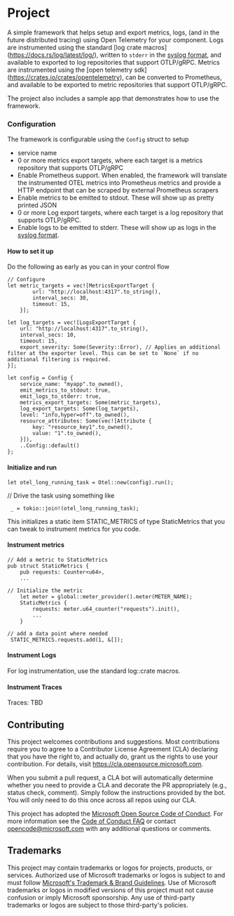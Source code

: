 # Project

A simple framework that helps setup and export metrics, logs, (and in the future distributed tracing) using Open Telemetry for your component.
Logs are instrumented using the standard [log crate macros] (https://docs.rs/log/latest/log/), written to `stderr` in the [syslog format](https://www.rfc-editor.org/rfc/rfc5424#page-8), and available to exported to log repositories that support OTLP/gRPC.
Metrics are instrumented using the [open telemetry sdk] (https://crates.io/crates/opentelemetry), can be converted to Prometheus, and available to be exported to metric repositories that support OTLP/gRPC.

The project also includes a sample app that demonstrates how to use the framework.

### Configuration
The framework is configurable using the `Config` struct to setup
* service name
* 0 or more metrics export targets, where each target is a metrics repository that supports OTLP/gRPC
* Enable Prometheus support. When enabled, the framework will translate the instrumented OTEL metrics into Prometheus metrics and provide a HTTP endpoint that can be scraped by external Prometheus scrapers
* Enable metrics to be emitted to stdout. These will show up as pretty printed JSON
* 0 or more Log export targets, where each target is a log repository that supports OTLP/gRPC.
* Enable logs to be emitted to stderr. These will show up as logs in the [syslog format](https://www.rfc-editor.org/rfc/rfc5424#page-8).

#### How to set it up
Do the following as early as you can in your control flow
~~~
// Configure
let metric_targets = vec![MetricsExportTarget {
        url: "http://localhost:4317".to_string(),
        interval_secs: 30,
        timeout: 15,
    }];

let log_targets = vec![LogsExportTarget {
    url: "http://localhost:4317".to_string(),
    interval_secs: 10,
    timeout: 15,
    export_severity: Some(Severity::Error), // Applies an additional filter at the exporter level. This can be set to `None` if no additional filtering is required.
}];

let config = Config {
    service_name: "myapp".to_owned(),
    emit_metrics_to_stdout: true,
    emit_logs_to_stderr: true,
    metrics_export_targets: Some(metric_targets),
    log_export_targets: Some(log_targets),
    level: "info,hyper=off".to_owned(),
    resource_attributes: Some(vec![Attribute {
        key: "resource_key1".to_owned(),
        value: "1".to_owned(),
    }]),
    ..Config::default()
};
~~~

#### Initialize and run
~~~
let otel_long_running_task = Otel::new(config).run();
~~~

// Drive the task using something like
~~~
 _ = tokio::join!(otel_long_running_task);
~~~

This initializes a static item STATIC_METRICS of type StaticMetrics that you can tweak to instrument metrics for you code.

#### Instrument metrics
~~~
// Add a metric to StaticMetrics
pub struct StaticMetrics {
    pub requests: Counter<u64>,
    ...

// Initialize the metric
    let meter = global::meter_provider().meter(METER_NAME);
    StaticMetrics {
        requests: meter.u64_counter("requests").init(),
        ...
    }

// add a data point where needed
 STATIC_METRICS.requests.add(1, &[]);
~~~

#### Instrument Logs
For log instrumentation, use the standard log::crate macros.

#### Instrument Traces
Traces: TBD

## Contributing

This project welcomes contributions and suggestions.  Most contributions require you to agree to a
Contributor License Agreement (CLA) declaring that you have the right to, and actually do, grant us
the rights to use your contribution. For details, visit https://cla.opensource.microsoft.com.

When you submit a pull request, a CLA bot will automatically determine whether you need to provide
a CLA and decorate the PR appropriately (e.g., status check, comment). Simply follow the instructions
provided by the bot. You will only need to do this once across all repos using our CLA.

This project has adopted the [Microsoft Open Source Code of Conduct](https://opensource.microsoft.com/codeofconduct/).
For more information see the [Code of Conduct FAQ](https://opensource.microsoft.com/codeofconduct/faq/) or
contact [opencode@microsoft.com](mailto:opencode@microsoft.com) with any additional questions or comments.

## Trademarks

This project may contain trademarks or logos for projects, products, or services. Authorized use of Microsoft 
trademarks or logos is subject to and must follow 
[Microsoft's Trademark & Brand Guidelines](https://www.microsoft.com/en-us/legal/intellectualproperty/trademarks/usage/general).
Use of Microsoft trademarks or logos in modified versions of this project must not cause confusion or imply Microsoft sponsorship.
Any use of third-party trademarks or logos are subject to those third-party's policies.
